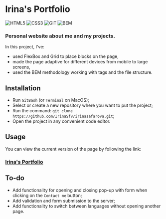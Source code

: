 # Irina's Portfolio
<div id="stackBadges">
   <img src="https://img.shields.io/badge/-HTML5-red?style=for-the-badge&logo=HTML5&logoColor=white" alt="HTML5"/>
   <img src="https://img.shields.io/badge/-CSS3-blue?style=for-the-badge&logo=CSS3&logoColor=white" alt="CSS3"/>
   <img src="https://img.shields.io/badge/-GIT-orange?style=for-the-badge&logo=Git&logoColor=white" alt="GIT"/>
   <img src="https://img.shields.io/badge/-BEM-black?style=for-the-badge" alt="BEM"/>
</div>

### Personal website about me and my projects.

In this project, I've:
* used FlexBox and Grid to place blocks on the page,
* made the page adaptive for different devices from mobile to large screens,
* used the BEM methodology working with tags and the file structure.

## Installation
* Run `GitBash` (or `Terminal` on MacOS);
* Select or create a new repository where you want to put the project;
* Run the command: `git clone https://github.com/IrinaSfv/irinasafarova.git`;
* Open the project in any convenient code editor.

## Usage
You can view the current version of the page by following the link:
### [Irina's Portfolio](https://irinasfv.github.io/)

## To-do
* Add functionality for opening and closing pop-up with form when clicking on the `Contact me` button;
* Add validation and form submission to the server;
* Add functionality to switch between languages without opening another page.